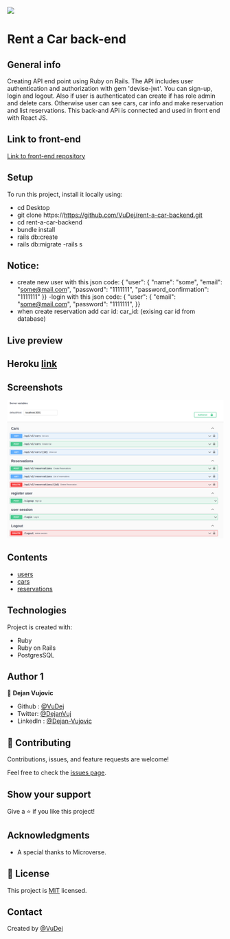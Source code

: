 ![](https://img.shields.io/badge/Microverse-blueviolet)

# Rent a Car back-end


## General info

Creating API end point using Ruby on Rails. The API includes user authentication and authorization with gem 'devise-jwt'. You can sign-up, login and logout. Also if user is authenticated can create if has role admin and delete cars. Otherwise user can see cars, car info and make reservation and list reservations. This back-and APi is connected and used in front end with React JS.

## Link to front-end 
[Link to front-end repository](https://github.com/VuDej/rent-a-car-frontend.git)


## Setup
To run this project, install it locally using:
- cd Desktop
- git clone https://https://github.com/VuDej/rent-a-car-backend.git
- cd rent-a-car-backend
- bundle install
- rails db:create
- rails db:migrate
-rails s

## Notice:
- create new user with this json code: 
{ "user": {
    "name": "some",
    "email": "some@mail.com",
    "password": "1111111",
    "password_confirmation": "1111111"
}}
-login with this json code: 
{ "user": {
    "email": "some@mail.com",
    "password": "1111111",
}}
- when create reservation add car id: 
car_id: (exising car id from database)

## Live preview
  ## Heroku [link]()


## Screenshots
![Example screenshot](app/assets/images/screenshot.png)

## Contents
* [users](#users)
* [cars](#cars)
* [reservations](#reservations)

## Technologies
Project is created with:
* Ruby
* Ruby on Rails
* PostgresSQL


## Author 1

👤 **Dejan Vujovic**

- Github : [@VuDej](https://github.com/VuDej)
- Twitter: [@DejanVuj](https://twitter.com/DejanVuj)
- LinkedIn : [@Dejan-Vujovic](https://www.linkedin.com/in/dejan-vujovic-5a0672225/)

## 🤝 Contributing

Contributions, issues, and feature requests are welcome!

Feel free to check the [issues page](https://github.com/VuDej/rent-a-car-backand/issues/2).

## Show your support

Give a ⭐️ if you like this project!

## Acknowledgments

- A special thanks to Microverse.

## 📝 License

This project is [MIT](LICENSE.md) licensed.

## Contact
Created by [@VuDej](https://github.com/VuDej)


